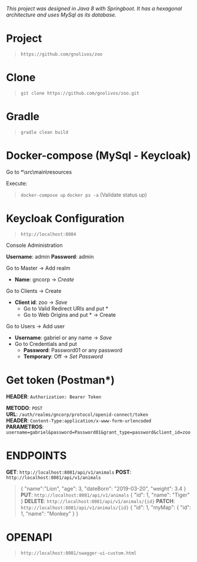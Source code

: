 *This project was designed in Java 8 with Springboot. It has a hexagonal architecture and uses MySql as its database.*

# Project
 > `https://github.com/gnolivos/zoo`

# Clone
 > `git clone https://github.com/gnolivos/zoo.git`

# Gradle
 > `gradle clean build`

# Docker-compose (MySql - Keycloak)
Go to *\src\main\resources

Execute: 
 > `docker-compose up`
 > `docker ps -a` (Validate status up)

# Keycloak Configuration
 > `http://localhost:8084`

Console Administration 

**Username**: admin
**Password**: admin

Go to Master -> Add realm
 - **Name**: gncorp -> *Create*

Go to Clients -> Create
 - **Client id**: zoo -> *Save*
	- Go to Valid Redirect URIs and put * 
	- Go to Web Origins and put * 
	-> Create
	
Go to Users -> Add user
 - **Username**: gabriel or any name -> *Save*
 - Go to Credentials and put 
 	- **Password**: Password01 or any password
 	- **Temporary**: Off
 	-> *Set Password*
 	
# Get token (Postman*)

**HEADER**:       `Authorization: Bearer Token`

**METODO**:       `POST`   
**URL**:          `/auth/realms/gncorp/protocol/openid-connect/token`   
**HEADER**:       `Content-Type:application/x-www-form-urlencoded`  
**PARAMETROS**:   `username=gabriel&password=Password01&grant_type=password&client_id=zoo`   

# ENDPOINTS

**GET**: `http://localhost:8081/api/v1/animals`
**POST**: `http://localhost:8081/api/v1/animals`
 >   {
	    "name":"Lion",
	    "age": 3,
	    "dateBorn": "2019-03-20",
	    "weight": 3.4
	}
**PUT**: `http://localhost:8081/api/v1/animals`
 >	{
		"id": 1,
		"name": "Tiger"
	}
**DELETE**: `http://localhost:8081/api/v1/animals/{id}`
**PATCH**: `http://localhost:8081/api/v1/animals/{id}`
 >	{
	   "id": 1,
	   "myMap": {
	         		"id": 1,
	         		"name": "Monkey" 
	     		}
	}

# OPENAPI
 > `http://localhost:8081/swagger-ui-custom.html`
